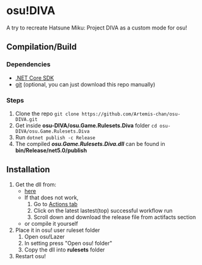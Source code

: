 # osu!DIVA
A try to recreate Hatsune Miku: Project DIVA as a custom mode for osu!

## Compilation/Build
### Dependencies
* [.NET Core SDK](https://dotnet.microsoft.com/download/dotnet-core)
* [git](https://git-scm.com/downloads) (optional, you can just download this repo manually)
### Steps
1. Clone the repo
`git clone https://github.com/Artemis-chan/osu-DIVA.git`
2. Get inside **osu-DIVA/osu.Game.Rulesets.Diva** folder
`cd osu-DIVA/osu.Game.Rulesets.Diva`
3. Run `dotnet publish -c Release`
4. The compiled ***osu.Game.Rulesets.Diva.dll*** can be found in **bin/Release/net5.0/publish**

## Installation
1. Get the dll from:
    - [here](https://github.com/Artemis-chan/osu-DIVA/releases)
    - If that does not work,
        1. Go to [Actions tab](https://github.com/Artemis-chan/osu-DIVA/actions)
        2. Click on the latest lastest(top) successful workflow run
        3. Scroll down and download the release file from actifacts section
    - or compile it yourself
2. Place it in osu! user ruleset folder
    1. Open osu!Lazer
    2. In setting press "Open osu! folder"
    3. Copy the dll into **rulesets** folder
3. Restart osu!
